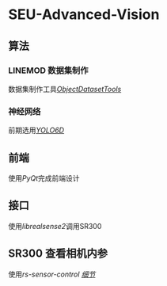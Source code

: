 # SEU-Advanced-Vision

## 算法

### LINEMOD 数据集制作

数据集制作工具[*ObjectDatasetTools*](https://github.com/seu-labview/ObjectDatasetTools)

### 神经网络

前期选用[*YOLO6D*](https://github.com/seu-labview/singleshot6Dpose)

## 前端

使用*PyQt*完成前端设计

## 接口

使用*librealsense2*调用SR300

## SR300 查看相机内参

使用*rs-sensor-control*  [*细节*](https://blog.csdn.net/weixin_39585934/article/details/84147449)
